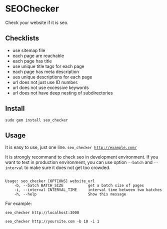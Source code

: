 # SEOChecker

Check your website if it is seo.

## Checklists

- use sitemap file
- each page are reachable
- each page has title
- use unique title tags for each page
- each page has meta description
- ues unique descriptions for each page
- url does not just use ID number.
- url does not use excessive keywords
- url does not have deep nesting of subdirectories

## Install

<code>sudo gem install seo_checker</code>

## Usage

It is easy to use, just one line.
<code>seo_checker http://example.com/</code>

It is strongly recommand to check seo in development environment. If you want to test in production environment, you can use option <code>--batch</code> and <code>--interval</code> to make sure it does not get too crowded.

<pre><code>
Usage: seo_checker [OPTIONS] website_url
    -b, --batch BATCH_SIZE           get a batch size of pages
    -i, --interval INTERVAL_TIME     interval time between two batches
    -h, --help                       Show this message
</code></pre>

For example:

<pre><code>seo_checker http://localhost:3000</code></pre>

<pre><code>seo_checker http://yoursite.com -b 10 -i 1</code></pre>

